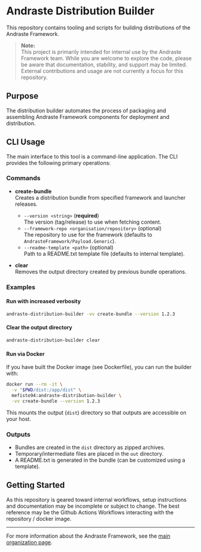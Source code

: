 # Andraste Distribution Builder

This repository contains tooling and scripts for building distributions of the Andraste Framework.

> **Note:**  
> This project is primarily intended for internal use by the Andraste Framework team. While you are welcome to explore the code, please be aware that documentation, stability, and support may be limited.  
> External contributions and usage are not currently a focus for this repository.

## Purpose

The distribution builder automates the process of packaging and assembling Andraste Framework components for deployment and distribution.

## CLI Usage

The main interface to this tool is a command-line application. The CLI provides the following primary operations:

### Commands

- **create-bundle**  
  Creates a distribution bundle from specified framework and launcher releases.
  - `--version <string>` (**required**)  
    The version (tag/release) to use when fetching content.
  - `--framework-repo <organisation/repository>` (optional)  
    The repository to use for the framework (defaults to `AndrasteFramework/Payload.Generic`).
  - `--readme-template <path>` (optional)  
    Path to a README.txt template file (defaults to internal template).

- **clear**  
  Removes the output directory created by previous bundle operations.

### Examples

#### Run with increased verbosity

```bash
andraste-distribution-builder -vv create-bundle --version 1.2.3
```

#### Clear the output directory

```bash
andraste-distribution-builder clear
```

#### Run via Docker

If you have built the Docker image (see Dockerfile), you can run the builder with:

```bash
docker run --rm -it \
  -v "$PWD/dist:/app/dist" \
  mefisto94:andraste-distribution-builder \
  -vv create-bundle --version 1.2.3
```

This mounts the output (`dist`) directory so that outputs are accessible on your host.

### Outputs

- Bundles are created in the `dist` directory as zipped archives.
- Temporary/intermediate files are placed in the `out` directory.
- A README.txt is generated in the bundle (can be customized using a template).

## Getting Started

As this repository is geared toward internal workflows, setup instructions and documentation may be incomplete or subject to change.
The best reference may be the Github Actions Workflows interacting with the repository / docker image.

---

For more information about the Andraste Framework, see the [main organization page](https://github.com/AndrasteFramework).
